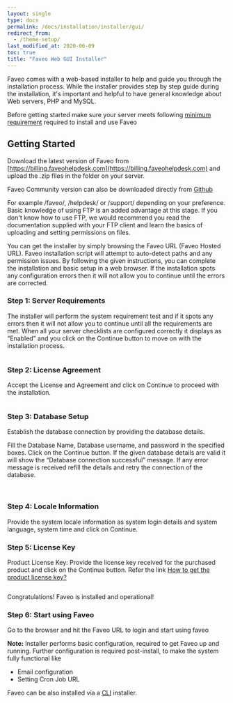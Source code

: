 ```yaml
---
layout: single
type: docs
permalink: /docs/installation/installer/gui/
redirect_from:
  - /theme-setup/
last_modified_at: 2020-06-09
toc: true
title: "Faveo Web GUI Installer"
---
```


Faveo comes with a web-based installer to help and guide you through the installation process. While the installer provides step by step guide during the installation, it's important and helpful to have general knowledge about Web servers, PHP and MySQL.

Before getting started make sure your server meets following [minimum requirement](/docs/system-requirement/requirement/) required to install and use Faveo

<a id="getting-started" name="getting-started"></a>
## Getting Started

Download the latest version of Faveo from [https://billing.faveohelpdesk.com](https://billing.faveohelpdesk.com) and upload the .zip files in the folder on your server.

Faveo Community version can also be downloaded directly from [Github](https://github.com/ladybirdweb/faveo-helpdesk)

For example /faveo/, /helpdesk/ or /support/ depending on your preference. Basic knowledge of using FTP is an added advantage at this stage. If you don't know how to use FTP, we would recommend you read the documentation supplied with your FTP client and learn the basics of uploading and setting permissions on files. 

You can get the installer by simply browsing the Faveo URL (Faveo Hosted URL). Faveo installation script will attempt to auto-detect paths and any permission issues. By following the given instructions, you can complete the installation and basic setup in a web browser. If the installation spots any configuration errors then it will not allow you to continue until the errors are corrected.

<a id="step1" name="step1"></a>
### Step 1: Server Requirements

The installer will perform the system requirement test and if it spots any errors then it will not allow you to continue until all the requirements are met. When all your server checklists are configured correctly it displays as “Enabled” and you click on the Continue button to move on with the installation process.

<img src="https://lh3.googleusercontent.com/u5KQhlSUOiZWoU3AV5xZeAM37cGdhLduILJFXfSw8fmy7S48cyLXauHn1sPILa7pszCZF6h8amfHfspM0pJSzZRY7dbwwedhXXT-ZLBV9YVb50FM9zzw5WabEeTPXqLORtGHclWM" alt="" />
    
<a id="step2" name="step2"></a>
### Step 2: License Agreement

Accept the License and Agreement and click on Continue to proceed with the installation.

<img src="https://lh3.googleusercontent.com/Ng18bWPkeQLLcHnAeksmrkyHFAEmyWfybH6ssp_0bDMVdGFk3L-pIJK8Cq4qK8BhDnTfVwRdjIWtcfcBmfcLAhQ0psylv4aeoD8U_MD13M_K5Nh8Tja5xJFXVWYM7O4-3Q3oTPxM" alt="" />

<a id="step3" name="step3"></a>    
### Step 3: Database Setup

Establish the database connection by providing the database details.

Fill the Database Name, Database username, and password in the specified boxes. Click on the Continue button. If the given database details are valid it will show the “Database connection successful” message. If any error message is received refill the details and retry the connection of the database.

<img src="https://lh4.googleusercontent.com/CcUguP6ydKHKMnS0puVlvbih9IXn84A7PHMwj9x6xesEq2eSIA9YCGPI97QLmBWUkse-2oH2GCYGkOtp1DA7CJIqv4AWm-m8j-oen77C7loG3GQBzF8w9Wus_sNZFpFvUHO3Rjuv" alt="" />


<img src="https://lh6.googleusercontent.com/iBXIOj5dsxcnXQj7dwXBSOdHjlFFYGVsKjbBDAWm8eKalKVk8pPjv7VuXGiejtu54F3-I107_BLioeXDT8Qkx_tz1Mqu-HN2XyygldARQutFoHljwxDNlNdZ38pLrxsD2KYNbmXr" alt="" />

<a id="step4" name="step4"></a>
### Step 4: Locale Information

Provide the system locale information as system login details and system language, system time and click on Continue.
<img src="https://lh5.googleusercontent.com/s80NnEB2vEezRJ0lBBApn7TA21UvJbvvYuwyx48lZZOpPGiRh-VDL-QcBGo6k85XnjC_qaQOdn79A1Mczep7N2934mt5MVj_DPGv4kh-c6lRtc95Qy0_z1YqdMrj_6UPyTRYTau2" alt="" />
    
<a id="step5" name="step5"></a>
### Step 5: License Key

Product License Key: Provide the license key received for the purchased product and click on the Continue button. Refer the link [How to get the product license key?](/docs/helpers/license-key)

<img src="https://lh3.googleusercontent.com/RDCZNHxE_VOwCmbhYM_3SFdt4gGkMNTVdZAFzXZYp0FWRtPkaTgIJnDG333OnLagBSPHMS6RzgH_ALIaBOLWB9HBY1oaUD0DB2kpH2Q65PE57ny5EVY9gsc-BqfJVNI-O3h0zMHU" alt="" />
    
Congratulations! Faveo is installed and operational!

<a id="step6" name="step6"></a>
### Step 6: Start using Faveo

Go to the browser and hit the Faveo URL to login and start using faveo
<img src="https://lh3.googleusercontent.com/4OXyz8qOcKKrxCOz7vEhnmQz7udSeJMlXNfwnVZ12zdlYKPHr_oozdhn6AGtwazdcmqfx-BdxE6Jj4ZHS3iLY4XtRmbH7RxjdB8l2vJZ4uWaIRwIdQNZILD2TcIzkn5hUzp6J7F2" alt="" />

**Note:** Installer performs basic configuration, required to get Faveo up and running. Further configuration is required post-install, to make the system fully functional like
- Email configuration
- Setting Cron Job URL

Faveo can be also installed via a [CLI](/docs/installation/installer/cli) installer. 

